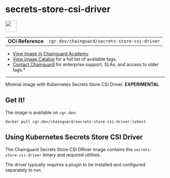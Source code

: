 <!--monopod:start-->
# secrets-store-csi-driver

<!--url:start-->
<a href="https://secrets-store-csi-driver.sigs.k8s.io/">
<!--logo:start-->
  <img src="https://storage.googleapis.com/chainguard-academy/logos/secrets-store-csi-driver/logo.svg" width="36px" height="36px" />
<!--logo:end-->
</a>
<!--url:end-->

| | |
| - | - |
| **OCI Reference** | `cgr.dev/chainguard/secrets-store-csi-driver` |

* [View Image in Chainguard Academy](https://edu.chainguard.dev/chainguard/chainguard-images/reference/secrets-store-csi-driver/overview/)
* [View Image Catalog](https://console.enforce.dev/images/catalog) for a full list of available tags.
* [Contact Chainguard](https://www.chainguard.dev/chainguard-images) for enterprise support, SLAs, and access to older tags.*
---
<!--monopod:end-->

<!--overview:start-->
Minimal image with Kubernetes Secrets Store CSI Driver. **EXPERIMENTAL**
<!--overview:end-->

<!--getting:start-->
## Get It!
The image is available on `cgr.dev`:

```
docker pull cgr.dev/chainguard/secrets-store-csi-driver:latest
```
<!--getting:end-->

<!--body:start-->
## Using Kubernetes Secrets Store CSI Driver

The Chainguard Secrets Store CSI DRiver image contains the `secrets-store-csi-driver` binary and required utilities.

The driver typically requires a plugin to be installed and configured separately to run.
<!--body:end-->

